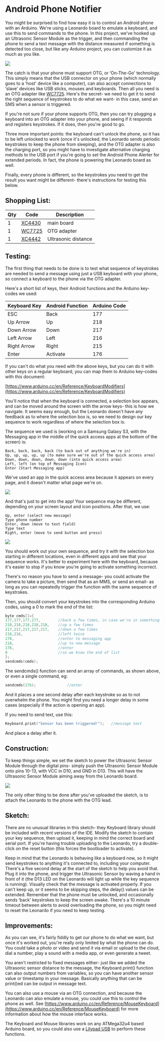 # Android Phone Notifier

You might be surprised to find how easy it is to control an Android phone with an Arduino. We're using a Leonardo board to emulate a keyboard, and use this to send commands to the phone. In this project, we've hooked up an Ultrasonic Sensor Module as the trigger, and then commanding the phone to send a text message with the distance measured if something is detected too close, but like any Arduino project, you can customize it as much as you like.

![](images/finalised.png)

The catch is that your phone must support OTG, or ‘On-The-Go' technology. This simply means that the USB connector on your phone (which normally goes to a ‘host' device like a computer), can also accept connections to ‘slave' devices like USB sticks, mouses and keyboards. Then all you need is an OTG adapter like [WC7725](https://jaycar.com.au/p/WC7725). Here's the secret- we need to get it to send the right sequence of keystrokes to do what we want- in this case, send an SMS when a sensor is triggered.

If you're not sure if your phone supports OTG, then you can try plugging a keyboard into an OTG adapter into your phone, and seeing if it responds and registers keystrokes. If it does, then you're good to go.

Three more important points: the keyboard can't unlock the phone, so it has to be left unlocked to work (once it's unlocked, the Leonardo sends periodic keystrokes to keep the phone from sleeping), and the OTG adapter is also the charging port, so you might have to investigate alternative charging methods to the USB port if you're going to set the Android Phone Alerter for extended periods. In fact, the phone is powering the Leonardo board as well.

Finally, every phone is different, so the keystrokes you need to get the result you want might be different- there's instructions for testing this below.

## Shopping List:
|Qty| Code | Description |
|---|---|---|
|1 | [XC4430](http://jaycar.com.au/p/XC4430) | main board
|1 | [WC7725](http://jaycar.com.au/p/WC7725) | OTG adapter
|1 | [XC4442](http://jaycar.com.au/p/XC4442) | Ultrasonic distance

## Testing:

The first thing that needs to be done is to test what sequence of keystrokes are needed to send a message using just a USB keyboard with your phone, so connect a keyboard to the phone via the OTG adapter.

Here's a short list of keys, their Android functions and the Arduino key-codes we used:

|Keyboard Key|Android Function|Arduino Code
|---|---|---
|ESC|Back|177
|Up Arrow|Up|218
|Down Arrow|Down|217
|Left Arrow|Left|216
|Right Arrow|Right|215
|Enter|Activate|176

If you can't do what you need with the above keys, but you can do it with other keys on a regular keyboard, you can map them to Arduino key-codes with this document:

[https://www.arduino.cc/en/Reference/KeyboardModifiers](https://www.arduino.cc/en/Reference/KeyboardModifiers)

You'll notice that when the keyboard is connected, a selection box appears, and can be moved around the screen with the arrow keys- this is how we navigate. It seems easy enough, but the Leonardo doesn't have any feedback as to where the selection box is, so we need to design our key sequence to work regardless of where the selection box is.

The sequence we used is (working on a Samsung Galaxy S3, with the Messaging app in the middle of the quick access apps at the bottom of the screen) is:

```
Back, back, back, back (to back out of anything we're in)
Up, up, up, up, up (to make sure we're out of the quick access area)
Down, down, down, down, down (into quick access area)
Left, left (on top of Messaging Icon)
Enter (Start Messaging app)
```

We've used an app in the quick access area because it appears
on every page, and it doesn't matter what page we're on.

![](images/step1.png)

And that's just to get into the app! Your sequence may be different, depending on your screen layout and icon positions. After that, we use:

```
Up, enter (select new message)
Type phone number
Enter, down (move to text field)
Type text
Right, enter (move to send button and press)
```

![](images/step2.png)

You should work out your own sequence, and try it with the selection box starting in different locations, even in different apps and see that your sequence works. It's better to experiment here with the keyboard, because it's easier to stop if you know you're going to activate something incorrect.

There's no reason you have to send a message- you could activate the camera to take a picture, then send that as an MMS, or send an email- as long as you can repeatedly trigger the function with the same sequence of keystrokes.

Then, you should convert your keystrokes into the corresponding Arduino codes, using a 0 to mark the end of the list:

```c
byte cmds[]={
177,177,177,177,        //back a few times, in case we're in something
218,218,218,218,218,    //up a few times
217,217,217,217,217,    //down a few times
216,216,                //left twice
176,                    //enter to messaging app
218,                    //up to new message
176,                    //enter
0                       //so we know the end of list
};
sendcmds(cmds);
```

The sendcmds() function can send an array of commands, as shown above, or even a single command, eg:

```c
sendcmds(176);              //enter
```

And it places a one second delay after each keystroke so as to not overwhelm the phone. You might find you need a longer delay in some cases (especially if the action is opening an app).

If you need to send text, use this:

```c
Keyboard.print("Sensor has been triggered!");   //message text
```

And place a delay after it.

## Construction:

To keep things simple, we set the sketch to power the Ultrasonic Sensor Module through the digital pins- simply push the Ultrasonic Sensor Module onto pins 10-13, with VCC in D10, and GND in D13. This will have the Ultrasonic Sensor Module aiming away from the Leonardo board.

![](images/arduino-board.png)

The only other thing to be done after you've uploaded the sketch, is to attach the Leonardo to the phone with the OTG lead.

## Sketch:

There are no unusual libraries in this sketch- they Keyboard library should be included with recent versions of the IDE. Modify the sketch to contain your key sequence, then upload it, keeping in mind the correct board and serial port. If you're having trouble uploading to the Leonardo, try a double-click on the reset button (this forces the bootloader to activate).

Keep in mind that the Leonardo is behaving like a keyboard now, so it might send keystrokes to anything it's connected to, including your computer. There's a five second delay at the start of the sketch to help you avoid that. Plug it into the phone, and trigger the Ultrasonic Sensor by waving a hand in front of it (the D13 LED on the Leonardo will light up while the key sequence is running). Visually check that the message is activated properly. If you can't keep up, or it seems to be skipping steps, the delay() values can be extended. Remember that the phone must be unlocked, and occasionally sends ‘back' keystrokes to keep the screen awake. There's a 10 minute timeout between alerts to avoid overloading the phone, so you might need to reset the Leonardo if you need to keep testing.

## Improvements:

As you can see, it's fairly fiddly to get our phone to do what we want, but once it's worked out, you're really only limited by what the phone can do. You could take a photo or video and send it via email or upload to the cloud, dial a number, play a sound with a media app, or even generate a tweet.

You aren't restricted to fixed messages either- just like we added the Ultrasonic sensor distance to the message, the Keyboard.print() function can also output numbers from variables, so you can have another sensor value or timestamp in your message. Basically anything that can be print()ed can be output in message text.

You can also use a mouse via an OTG connection, and because the Leonardo can also emulate a mouse, you could use this to control the phone as well. See [https://www.arduino.cc/en/Reference/MouseKeyboard](https://www.arduino.cc/en/Reference/MouseKeyboard)
for more information about how the mouse interface works.

The Keyboard and Mouse libraries work on any ATMega32u4 based Arduino board, so you could also use a [Lilypad USB](https://jaycar.com.au/p/XC4620) to perform these functions.

